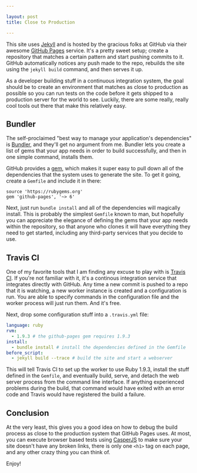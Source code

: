 ```yaml
---

layout: post
title: Close to Production

---
```


This site uses [Jekyll](http://jekyllrb.com) and is hosted by the gracious folks at GitHub via their awesome [GitHub Pages](http://pages.github.com/) service. It's a pretty sweet setup; create a repository that matches a certain pattern and start pushing commits to it. GitHub automatically notices any push made to the repo, rebuilds the site using the `jekyll build` command, and then serves it up.

As a developer building stuff in a continuous integration system, the goal should be to create an environment that matches as close to production as possible so you can run tests on the code before it gets shipped to a production server for the world to see. Luckily, there are some really, really cool tools out there that make this relatively easy.

## Bundler

The self-proclaimed "best way to manage your application's dependencies" is [Bundler](http://bundler.io/), and they'll get no argument from me. Bundler lets you create a list of gems that your app needs in order to build successfully, and then in one simple command, installs them.

GitHub provides a [gem](http://rubygems.org/gems/github-pages), which makes it super easy to pull down all of the dependencies that the system uses to generate the site. To get it going, create a `Gemfile` and include it in there:

```
source 'https://rubygems.org'
gem 'github-pages', '~> 6'
```

Next, just run `bundle install` and all of the dependencies will magically install. This is probably the simplest `Gemfile` known to man, but hopefully you can appreciate the elegance of defining the gems that your app needs within the repository, so that anyone who clones it will have everything they need to get started, including any third-party services that you decide to use.

## Travis CI

One of my favorite tools that I am finding any excuse to play with is [Travis CI](http://travis-ci.org/). If you're not familiar with it, it's a continous integration service that integrates directly with GitHub. Any time a new commit is pushed to a repo that it is watching, a new worker instance is created and a configuration is run. You are able to specify commands in the configuration file and the worker process will just run them. And it's free.

Next, drop some configuration stuff into a `.travis.yml` file:

```yaml
language: ruby
rvm:
  - 1.9.3 # the github-pages gem requires 1.9.3
install:
  - bundle install # install the dependencies defined in the Gemfile
before_script:
  - jekyll build --trace # build the site and start a webserver
```

This will tell Travis CI to set up the worker to use Ruby 1.9.3, install the stuff defined in the `Gemfile`, and eventually build, serve, and detach the web server process from the command line interface. If anything experienced problems during the build, that command would have exited with an error code and Travis would have registered the build a failure.

## Conclusion

At the very least, this gives you a good idea on how to debug the build process as close to the production system that GitHub Pages uses. At most, you can execute browser based tests using [CasperJS](http://casperjs.org/) to make sure your site doesn't have any broken links, there is only one `<h1>` tag on each page, and any other crazy thing you can think of.

Enjoy!
